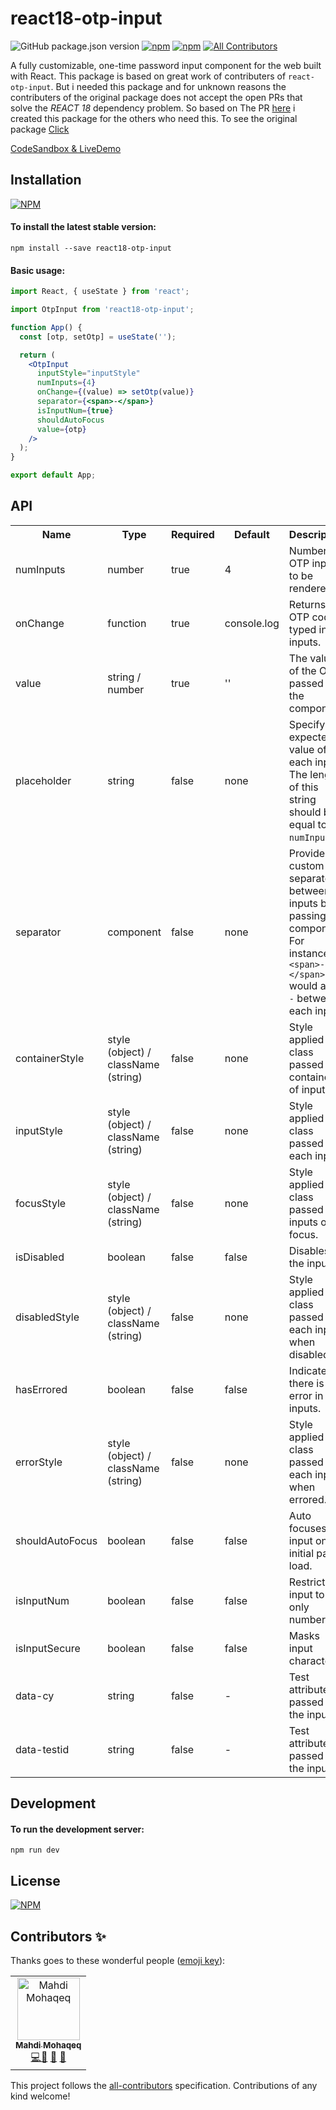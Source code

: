 # react18-otp-input

![GitHub package.json version](https://img.shields.io/github/package-json/v/mahdimhqq/react18-otp-input?color=g)
[![npm](https://img.shields.io/npm/dw/react18-otp-input.svg?logo=npm)](https://www.npmjs.com/package/react18-otp-input) [![npm](https://img.shields.io/bundlephobia/minzip/react18-otp-input@latest)](https://img.shields.io/bundlephobia/minzip/react18-otp-input@latest)
[![All Contributors](https://img.shields.io/badge/all_contributors-1-orange.svg)](#contributors-)

<!-- ALL-CONTRIBUTORS-BADGE:END -->

A fully customizable, one-time password input component for the web built with React. This package is based on great work of contributers of `react-otp-input`. But i needed this package and for unknown reasons the contributers of the original package does not accept the open PRs that solve the _REACT 18_ dependency problem. So based on The PR [here](https://github.com/devfolioco/react-otp-input/pull/347) i created this package for the others who need this.
To see the original package [Click](https://github.com/devfolioco/react-otp-input)

[CodeSandbox & LiveDemo](https://codesandbox.io/s/react18-otp-input-demo-j7z0bk?file=/public/index.html)

## Installation

[![NPM](https://nodei.co/npm/react18-otp-input.png)](https://nodei.co/npm/react18-otp-input/)

#### To install the latest stable version:

```
npm install --save react18-otp-input
```

#### Basic usage:

```jsx
import React, { useState } from 'react';

import OtpInput from 'react18-otp-input';

function App() {
  const [otp, setOtp] = useState('');

  return (
    <OtpInput
      inputStyle="inputStyle"
      numInputs={4}
      onChange={(value) => setOtp(value)}
      separator={<span>-</span>}
      isInputNum={true}
      shouldAutoFocus
      value={otp}
    />
  );
}

export default App;
```

## API

<table>
  <tr>
    <th>Name<br/></th>
    <th>Type</th>
    <th>Required</th>
    <th>Default</th>
    <th>Description</th>
  </tr>
  <tr>
    <td>numInputs</td>
    <td>number</td>
    <td>true</td>
    <td>4</td>
    <td>Number of OTP inputs to be rendered.</td>
  </tr>
  <tr>
    <td>onChange</td>
    <td>function</td>
    <td>true</td>
    <td>console.log</td>
    <td>Returns OTP code typed in inputs.</td>
  </tr>
  <tr>
    <td>value</td>
    <td>string / number</td>
    <td>true</td>
    <td>''</td>
    <td>The value of the OTP passed into the component.</td>
  </tr>
    <tr>
     <td>placeholder</td>
     <td>string</td>
     <td>false</td>
     <td>none</td>
     <td>Specify an expected value of each input. The length of this string should be equal to <code>numInputs</code>.</td>
   </tr>
  <tr>
    <td>separator</td>
    <td>component<br/></td>
    <td>false</td>
    <td>none</td>
    <td>Provide a custom separator between inputs by passing a component. For instance, <code>&lt;span&gt;-&lt;/span&gt;</code> would add <code>-</code> between each input.</td>
  </tr>
  <tr>
    <td>containerStyle</td>
    <td>style (object) / className (string)</td>
    <td>false</td>
    <td>none</td>
    <td>Style applied or class passed to container of inputs.</td>
  </tr>
  <tr>
    <td>inputStyle</td>
    <td>style (object) / className (string)</td>
    <td>false</td>
    <td>none</td>
    <td>Style applied or class passed to each input.</td>
  </tr>
  <tr>
    <td>focusStyle</td>
    <td>style (object) / className (string)</td>
    <td>false</td>
    <td>none</td>
    <td>Style applied or class passed to inputs on focus.</td>
  </tr>
  <tr>
    <td>isDisabled</td>
    <td>boolean</td>
    <td>false</td>
    <td>false</td>
    <td>Disables all the inputs.</td>
  </tr>
  <tr>
    <td>disabledStyle</td>
    <td>style (object) / className (string)</td>
    <td>false</td>
    <td>none</td>
    <td>Style applied or class passed to each input when disabled.</td>
  </tr>
  <tr>
    <td>hasErrored</td>
    <td>boolean</td>
    <td>false</td>
    <td>false</td>
    <td>Indicates there is an error in the inputs.</td>
  </tr>
  <tr>
    <td>errorStyle</td>
    <td>style (object) / className (string)</td>
    <td>false</td>
    <td>none</td>
    <td>Style applied or class passed to each input when errored.</td>
  </tr>
  <tr>
    <td>shouldAutoFocus</td>
    <td>boolean</td>
    <td>false</td>
    <td>false</td>
    <td>Auto focuses input on initial page load.</td>
  </tr>
  <tr>
    <td>isInputNum</td>
    <td>boolean</td>
    <td>false</td>
    <td>false</td>
    <td>Restrict input to only numbers.</td>
  </tr>
  <tr>
    <td>isInputSecure</td>
    <td>boolean</td>
    <td>false</td>
    <td>false</td>
    <td>Masks input characters.</td>
  </tr>
  <tr>
    <td>data-cy</td>
    <td>string</td>
    <td>false</td>
    <td>-</td>
    <td>Test attribute passed to the inputs.</td>
  </tr>
  <tr>
    <td>data-testid</td>
    <td>string</td>
    <td>false</td>
    <td>-</td>
    <td>Test attribute passed to the inputs.</td>
  </tr>
</table>

## Development

#### To run the development server:

```
npm run dev
```

## License

[![NPM](https://img.shields.io/npm/l/react18-otp-input)](https://github.com/mahdimhqq/react18-otp-input/blob/master/LICENSE)

## Contributors ✨

Thanks goes to these wonderful people ([emoji key](https://allcontributors.org/docs/en/emoji-key)):

<!-- ALL-CONTRIBUTORS-LIST:START - Do not remove or modify this section -->
<!-- prettier-ignore-start -->
<!-- markdownlint-disable -->
<table>
  <tr>
    <td align="center"><a href="https://github.com/MahdiMhqq"><img src="https://avatars.githubusercontent.com/u/90528664?v=4" width="100px;" alt="Mahdi Mohaqeq"/><br /><sub><b>Mahdi Mohaqeq</b></sub></a><br /><a href="https://github.com/mahdimhqq/react18-otp-input/commits?author=mahdimhqq" title="Code">💻</a><a href="#maintenance-mahdimhqq" title="Maintenance">🚧</a> <a href="#ideas-mahdimhqq" title="Ideas, Planning, & Feedback">🤔</a> <a href="" title="Reviewed Pull Requests">👀</a></td>
  </tr>
</table>

<!-- markdownlint-restore -->
<!-- prettier-ignore-end -->

<!-- ALL-CONTRIBUTORS-LIST:END -->

This project follows the [all-contributors](https://github.com/all-contributors/all-contributors) specification. Contributions of any kind welcome!
